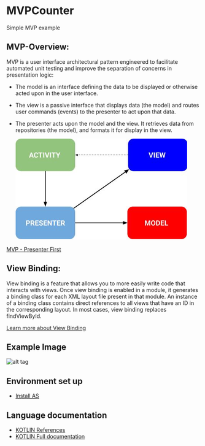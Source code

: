 # MVPCounter
Simple MVP example

## MVP-Overview:
   MVP is a user interface architectural pattern engineered to facilitate automated unit testing and improve the separation of concerns in presentation logic:
- The model is an interface defining the data to be displayed or otherwise acted upon in the user interface.
- The view is a passive interface that displays data (the model) and routes user commands (events) to the presenter to act upon that data.
- The presenter acts upon the model and the view. It retrieves data from repositories (the model), and formats it for display in the view.
        
   ![alt tag](https://github.com/capraber/KOTLIN-MVP-Counter/blob/master/1.MVP.png)

[MVP - Presenter First](https://docs.google.com/presentation/d/1eLiSih_4EQEjz4hspVXVEGfMrLt7786flZg9me1nbaQ/edit?usp=sharing)

## View Binding:
   View binding is a feature that allows you to more easily write code that interacts with views. Once view binding is enabled in a module, 
   it generates a binding class for each XML layout file present in that module. An instance of a binding class contains direct references 
   to all views that have an ID in the corresponding layout. In most cases, view binding replaces findViewById.
   
   [Learn more about View Binding](https://developer.android.com/topic/libraries/view-binding)

## Example Image
![alt tag](https://github.com/capraber/KOTLIN-MVP-Counter/blob/master/2.CounterImage.png)

## Environment set up
- [Install AS](https://developer.android.com/studio/install.html?hl=es-419)

## Language documentation
- [KOTLIN References](https://kotlinlang.org/docs/reference/)
- [KOTLIN Full documentation](https://kotlinlang.org/docs/kotlin-docs.pdf)

